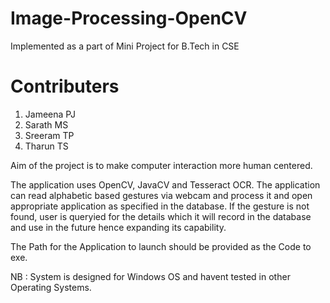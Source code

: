 # Image-Processing-OpenCV

Implemented as a part of Mini Project for B.Tech in CSE

# Contributers
1. Jameena PJ
2. Sarath MS
3. Sreeram TP
4. Tharun TS


Aim of the project is to make computer interaction more human centered.

The application uses OpenCV, JavaCV and Tesseract OCR. The application can read alphabetic based gestures via webcam and process it and open appropriate application as specified in the database. If the gesture is not found, user is queryied for the details which it will record in the database and use in the future hence expanding its capability.

The Path for the Application to launch should be provided as the Code to exe. 

NB : System is designed for Windows OS and havent tested in other Operating Systems.
